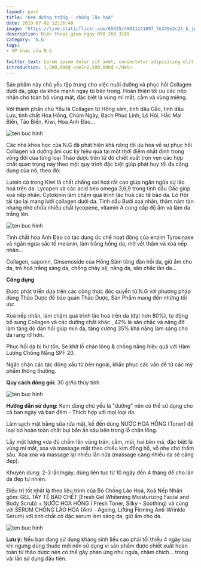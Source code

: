 ```yaml
---
layout: post
title: "Kem dưỡng trắng - chống lão hoá"
date: 2019-07-02 12:26:40
image: 'https://live.staticflickr.com/65535/49011141097_7e339e2c25_b.jpg'
description: Điện thoại giao ngay 090 268 3189
category: 'N.G'
tags:
- SP khác của N.G

twitter_text: Lorem ipsum dolor sit amet, consectetur adipisicing elit.
introduction: 1,580,000₫ <del>2,500,000₫ </del>
---
```


Sản phẩm này chủ yếu tập trung cho việc nuôi dưỡng và phục hồi Collagen dưới da, giúp da khỏe mạnh ngay từ bên trong. Hoàn thiện tối ưu các nếp nhăn cho toàn bộ vùng mặt, đặc biệt là vùng mí mắt, cằm và vùng miệng.

Với thành phần chủ Yếu là Collagen từ Hồng sâm, tinh dầu Gấc, tinh dầu Lựu, tinh chất Hoa Hồng, Chùm Ngây, Bạch Phục Linh, Lô Hội, Hắc Mai Biển, Tảo Biển, Kiwi, Hoa Anh Đào...

![ten buc hinh](https://scontent.fsgn2-4.fna.fbcdn.net/v/t1.0-9/66647522_1336662376487864_8083776282464092160_n.jpg?_nc_cat=109&_nc_oc=AQnea1RVTAMOVsZai1iYbVDRGUSG6s0YFrvFwAh-6abY29mSK4SydP6-UZkMwC27vJI&_nc_ht=scontent.fsgn2-4.fna&oh=3b227795b0ab9e94c4186029f279752d&oe=5DBDA790 "ten buc hinh")

Các nhà khoa học của N.G đã phát hiện khả năng tối ưu hóa về sự phục hồi Collagen và dưỡng ẩm cực kỳ hiệu quả tại một thời điểm nhất định trong vòng đời của từng loại Thảo dược trên từ đó chiết xuất trọn vẹn các hợp chất quan trọng này theo một quy trình đặc biệt giúp phát huy tối đa công dụng của nó, theo đó:

Lutein có trong Kiwi là chất chống oxi hoá rất cao giúp ngăn ngừa sự lão hoá trên da. Lycopen và các acid béo omega 3,6,9 trong tinh dầu Gấc giúp xoá nếp nhăn. Cytokinin làm chậm quá trình lão hoá các tế bào da. Lô Hội tái tạo lại mạng lưới collagen dưới da. Tinh dầu Bưởi xoá nhăn, thâm nám tàn nhang nhờ chứa nhiều chất lycopene, vitamin A cung cấp độ ẩm và làm da trắng lên.

![ten buc hinh](https://scontent.fsgn2-2.fna.fbcdn.net/v/t1.0-9/66522286_1336662259821209_1081366194109284352_n.jpg?_nc_cat=102&_nc_oc=AQnwU1wdoI_gr-_ZU_dHXPsl1k-enEeJ59I8APj1ec4XHOwwPCjwivZLH0MSwF72RLY&_nc_ht=scontent.fsgn2-2.fna&oh=c865b3b2b7d2f1ed61339157e3e6fbff&oe=5DEE1E2E "ten buc hinh")

Tinh chất hoa Anh Đào có tác dụng ức chế hoạt động của enzim Tyrosinase và ngăn ngừa sắc tố melanin, làm trắng hồng da, mờ vết thâm và xoá nếp nhăn...

Collagen, saponin, Ginsenoside của Hồng Sâm tăng đàn hồi da, giữ ẩm cho da, trẻ hoá trắng sáng da, chống chảy xệ, nâng da, săn chắc làn da...

**Công dụng**

Được phát triển dựa trên các công thức độc quyền từ N.G với phương pháp dùng Thảo Dược để bảo quản Thảo Dược, Sản Phẩm mang đến những tối ưu:

Xoá nếp nhăn, làm chậm quá trình lão hoá trên da (đạt hơn 80%), tự động bổ sung Collagen và các dưỡng chất khác , 42% là săn chắc  và nâng đỡ làm tăng độ đàn hồi giúp mịn da,  tăng cường 35% khả năng làm sáng cho da rạng rỡ hơn.

Phục hồi da bị hư tổn, Se khít lỗ chân lông & chống nắng hiệu quả với Hàm Lượng Chống Nắng SPF 20.

Ngăn chặn các tác động xấu từ bên ngoài, khắc phục các vấn đề từ các mỹ phẩm thông thường.

**Quy cách đóng gói:** 30 gr/lọ thủy tinh

![ten buc hinh](https://scontent.fsgn2-3.fna.fbcdn.net/v/t1.0-9/66524729_1336662446487857_4671745518244724736_n.jpg?_nc_cat=106&_nc_oc=AQnX7fm9Kxw76ZlFmshxHPThKJ4MU8iau3VEAx-qNT6IXkBqHu6mcbawAMvFiXyVAjw&_nc_ht=scontent.fsgn2-3.fna&oh=062926af0fac137818e577558423cded&oe=5DB0EEB2 "ten buc hinh")

**Hướng dẫn sử dụng:** Kem dùng chủ yếu là "dưỡng" nên có thể sử dụng cho cả ban ngày và ban đêm - Thích hợp với mọi loại da.

Làm sạch mặt bằng sữa rửa mặt, kế đến dùng NƯỚC HOA HỒNG (Toner) để loại bỏ hoàn toàn chất bụi bẩn ẩn sâu bên trong lỗ chân lông.

Lấy một lượng vừa đủ chấm lên vùng trán, cằm, mũi, hai bên má, đặc biệt là vùng mí mắt, xoa và massage mặt theo chiều kim đồng hồ, vỗ nhẹ cho thấm sâu. Xoa xoa và massage lại nhiều lần nữa (massage càng nhiều da sẽ càng đẹp). 

Khuyên dùng: 2-3 lần/ngày, dùng liên tục từ 10 ngày đến 4 tháng để cho làn da đẹp tự nhiên.

Điều trị tốt nhất là theo liệu trình của Bộ Chống Lão Hoá, Xoá Nếp Nhăn gồm: GEL TẨY TẾ BÀO CHẾT (Fresh Gel Whitening Moisturizing Facial and Body Scrub) + NƯỚC HOA HỒNG ( Fresh Toner, Silky - Soothing) và cùng với SERUM CHỐNG LÃO HÓA (Anti -  Ageing, Lifting Firming Anti-Wrinkle Serum) với tinh chất cô đặc serum làm sáng da, giữ ẩm cho da.

![ten buc hinh](https://scontent.fsgn2-1.fna.fbcdn.net/v/t1.0-9/64804537_1336662263154542_461536519908229120_n.jpg?_nc_cat=105&_nc_oc=AQltxutw9_0d1HS_-UZOqy_i4BuuNxtk93t7Ae1WkQsR7pBVo7GumURlm-IvD4_ZJDc&_nc_ht=scontent.fsgn2-1.fna&oh=9012363feec6d316d5c7b2094e3d531a&oe=5DADB0EF "ten buc hinh")

**Lưu ý:** Nếu bạn đang sử dụng kháng sinh liều cao phải tối thiểu 4 ngày sau khi ngưng dùng thuốc mới nên sử dụng vì sản phẩm được chiết xuất hoàn toàn từ thảo dược nên có thể gây phản ứng như ngứa, châm chích... trong vài lần sử dụng đầu tiên.